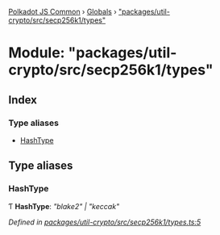 [Polkadot JS Common](../README.md) › [Globals](../globals.md) › ["packages/util-crypto/src/secp256k1/types"](_packages_util_crypto_src_secp256k1_types_.md)

# Module: "packages/util-crypto/src/secp256k1/types"

## Index

### Type aliases

* [HashType](_packages_util_crypto_src_secp256k1_types_.md#hashtype)

## Type aliases

###  HashType

Ƭ **HashType**: *"blake2" | "keccak"*

*Defined in [packages/util-crypto/src/secp256k1/types.ts:5](https://github.com/polkadot-js/common/blob/61b57687/packages/util-crypto/src/secp256k1/types.ts#L5)*
